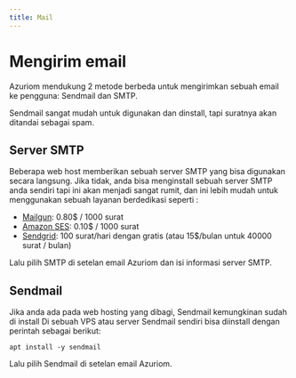 ```yaml
---
title: Mail
---
```


# Mengirim email

Azuriom mendukung 2 metode berbeda untuk mengirimkan sebuah email ke pengguna: Sendmail dan SMTP.

Sendmail sangat mudah untuk digunakan dan dinstall, tapi suratnya akan ditandai sebagai spam.

## Server SMTP

Beberapa web host memberikan sebuah server SMTP yang bisa digunakan secara langsung.
Jika tidak, anda bisa menginstall sebuah server SMTP anda sendiri tapi ini akan menjadi sangat rumit,
dan ini lebih mudah untuk menggunakan sebuah layanan berdedikasi seperti :
* [Mailgun](https://www.mailgun.com/): 0.80$ / 1000 surat
* [Amazon SES](https://aws.amazon.com/ses/): 0.10$ / 1000 surat
* [Sendgrid](https://sendgrid.com/): 100 surat/hari dengan gratis (atau 15$/bulan untuk 40000 surat / bulan)

Lalu pilih SMTP di setelan email Azuriom dan isi informasi server SMTP.

## Sendmail

Jika anda ada pada web hosting yang dibagi, Sendmail kemungkinan sudah di install
Di sebuah VPS atau server Sendmail sendiri bisa diinstall dengan perintah sebagai berikut:
```
apt install -y sendmail
```

Lalu pilih Sendmail di setelan email Azuriom.
